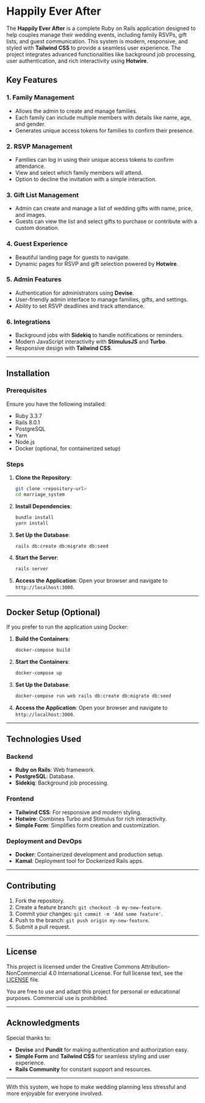 # Happily Ever After

The **Happily Ever After** is a complete Ruby on Rails application designed to help couples manage their wedding events, including family RSVPs, gift lists, and guest communication. This system is modern, responsive, and styled with **Tailwind CSS** to provide a seamless user experience. The project integrates advanced functionalities like background job processing, user authentication, and rich interactivity using **Hotwire**.

## Key Features

### 1. **Family Management**
- Allows the admin to create and manage families.
- Each family can include multiple members with details like name, age, and gender.
- Generates unique access tokens for families to confirm their presence.

### 2. **RSVP Management**
- Families can log in using their unique access tokens to confirm attendance.
- View and select which family members will attend.
- Option to decline the invitation with a simple interaction.

### 3. **Gift List Management**
- Admin can create and manage a list of wedding gifts with name, price, and images.
- Guests can view the list and select gifts to purchase or contribute with a custom donation.

### 4. **Guest Experience**
- Beautiful landing page for guests to navigate.
- Dynamic pages for RSVP and gift selection powered by **Hotwire**.

### 5. **Admin Features**
- Authentication for administrators using **Devise**.
- User-friendly admin interface to manage families, gifts, and settings.
- Ability to set RSVP deadlines and track attendance.

### 6. **Integrations**
- Background jobs with **Sidekiq** to handle notifications or reminders.
- Modern JavaScript interactivity with **StimulusJS** and **Turbo**.
- Responsive design with **Tailwind CSS**.

---

## Installation

### Prerequisites
Ensure you have the following installed:
- Ruby 3.3.7
- Rails 8.0.1
- PostgreSQL
- Yarn
- Node.js
- Docker (optional, for containerized setup)

### Steps

1. **Clone the Repository**:
   ```bash
   git clone <repository-url>
   cd marriage_system
   ```

2. **Install Dependencies**:
   ```bash
   bundle install
   yarn install
   ```

3. **Set Up the Database**:
   ```bash
   rails db:create db:migrate db:seed
   ```

4. **Start the Server**:
   ```bash
   rails server
   ```

5. **Access the Application**:
   Open your browser and navigate to `http://localhost:3000`.

---

## Docker Setup (Optional)

If you prefer to run the application using Docker:

1. **Build the Containers**:
   ```bash
   docker-compose build
   ```

2. **Start the Containers**:
   ```bash
   docker-compose up
   ```

3. **Set Up the Database**:
   ```bash
   docker-compose run web rails db:create db:migrate db:seed
   ```

4. **Access the Application**:
   Open your browser and navigate to `http://localhost:3000`.

---

## Technologies Used

### Backend
- **Ruby on Rails**: Web framework.
- **PostgreSQL**: Database.
- **Sidekiq**: Background job processing.

### Frontend
- **Tailwind CSS**: For responsive and modern styling.
- **Hotwire**: Combines Turbo and Stimulus for rich interactivity.
- **Simple Form**: Simplifies form creation and customization.

### Deployment and DevOps
- **Docker**: Containerized development and production setup.
- **Kamal**: Deployment tool for Dockerized Rails apps.

---

## Contributing

1. Fork the repository.
2. Create a feature branch: `git checkout -b my-new-feature`.
3. Commit your changes: `git commit -m 'Add some feature'`.
4. Push to the branch: `git push origin my-new-feature`.
5. Submit a pull request.

---

## License

This project is licensed under the Creative Commons Attribution-NonCommercial 4.0 International License.
For full license text, see the [LICENSE](./LICENSE) file.

You are free to use and adapt this project for personal or educational purposes. Commercial use is prohibited.

---

## Acknowledgments
Special thanks to:
- **Devise** and **Pundit** for making authentication and authorization easy.
- **Simple Form** and **Tailwind CSS** for seamless styling and user experience.
- **Rails Community** for constant support and resources.

---

With this system, we hope to make wedding planning less stressful and more enjoyable for everyone involved.
